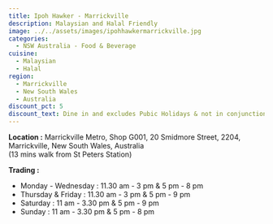 ```yaml
---
title: Ipoh Hawker - Marrickville
description: Malaysian and Halal Friendly
image: ../../assets/images/ipohhawkermarrickville.jpg
categories:
  - NSW Australia - Food & Beverage
cuisine:
  - Malaysian
  - Halal
region:
  - Marrickville
  - New South Wales
  - Australia
discount_pct: 5
discount_text: Dine in and excludes Pubic Holidays & not in conjunction with any other offer
---
```

**Location :** Marrickville Metro, Shop G001, 20 Smidmore Street, 2204, Marrickville, New South Wales, Australia\
(13 mins walk from St Peters Station)

**Trading :** 

* Monday - Wednesday : 11.30 am - 3 pm & 5 pm - 8 pm
* Thursday & Friday : 11.30 am - 3 pm & 5 pm - 9 pm
* Saturday : 11 am - 3.30 pm & 5 pm - 9 pm
* Sunday : 11 am - 3.30 pm & 5 pm - 8 pm
